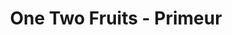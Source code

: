 ---
title: "One Two Fruits - Primeur"
url: /quint-fonsegrives/one-two-fruits-primeur/
shop: Gemüse & Obst
---